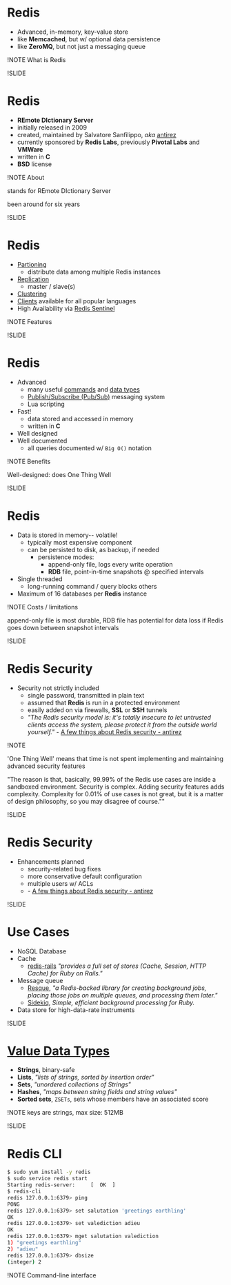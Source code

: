 # Redis

- Advanced, in-memory, key-value store
- like **Memcached**, but w/ optional data persistence
- like **ZeroMQ**, but not just a messaging queue

!NOTE
What is Redis

!SLIDE

# Redis

- **REmote DIctionary Server**
- initially released in 2009
- created, maintained by Salvatore Sanfilippo, *aka* [antirez](http://antirez.com/latest/0)
- currently sponsored by **Redis Labs**, previously **Pivotal Labs** and **VMWare**
- written in **C**
- **BSD** license

!NOTE
About

stands for REmote DIctionary Server

been around for six years

!SLIDE

# Redis

- [Partioning](http://redis.io/topics/partitioning)
  - distribute data among multiple Redis instances
- [Replication](http://redis.io/topics/replication)
  - master / slave(s)
- [Clustering](http://redis.io/topics/cluster-tutorial)
- [Clients](http://redis.io/clients) available for all popular languages
- High Availability via [Redis Sentinel](http://redis.io/topics/sentinel)

!NOTE
Features

!SLIDE

# Redis

- Advanced
  - many useful [commands](http://redis.io/commands) and [data types](http://redis.io/topics/data-types)
  - [Publish/Subscribe (Pub/Sub)](http://redis.io/topics/pubsub) messaging system
  - Lua scripting
- Fast!
  - data stored and accessed in memory
  - written in **C**
- Well designed
- Well documented
  - all queries documented w/ `Big O()` notation

!NOTE
Benefits

Well-designed: does One Thing Well

!SLIDE

# Redis

- Data is stored in memory-- volatile!
  - typically most expensive component
  - can be persisted to disk, as backup, if needed
    - persistence modes:
      - append-only file, logs every write operation
      - **RDB** file, point-in-time snapshots @ specified intervals
- Single threaded
  - long-running command / query blocks others
- Maximum of 16 databases per **Redis** instance

!NOTE
Costs / limitations

append-only file is most durable, RDB file has potential for data loss if Redis goes down between snapshot intervals

!SLIDE

# Redis Security

- Security not strictly included
  - single password, transmitted in plain text
  - assumed that **Redis** is run in a protected environment
  - easily added on via firewalls, **SSL** or **SSH** tunnels
  - *"The Redis security model is: it's totally insecure to let untrusted clients access the system, please protect it from the outside world yourself."* \- [A few things about Redis security - antirez](http://www.antirez.com/news/96)

!NOTE

'One Thing Well' means that time is not spent implementing and maintaining advanced security features

"The reason is that, basically, 99.99% of the Redis use cases are inside a sandboxed environment. Security is complex. Adding security features adds complexity. Complexity for 0.01% of use cases is not great, but it is a matter of design philosophy, so you may disagree of course.""

!SLIDE

# Redis Security

- Enhancements planned
  - security-related bug fixes
  - more conservative default configuration
  - multiple users w/ ACLs
  - \- [A few things about Redis security - antirez](http://www.antirez.com/news/96)

!SLIDE

# Use Cases

- NoSQL Database
- Cache
  - [redis-rails](https://github.com/redis-store/redis-rails) *"provides a full set of stores (Cache, Session, HTTP Cache) for Ruby on Rails."*
- Message queue
  - [Resque](https://github.com/resque/resque), *"a Redis-backed library for creating background jobs, placing those jobs on multiple queues, and processing them later."*
  - [Sidekiq](http://sidekiq.org/), *Simple, efficient background processing for Ruby.*
- Data store for high-data-rate instruments

!SLIDE

# [Value Data Types](http://redis.io/topics/data-types)

- **Strings**, binary-safe
- **Lists**, *"lists of strings, sorted by insertion order"*
- **Sets**, *"unordered collections of Strings"*
- **Hashes**, *"maps between string fields and string values"*
- **Sorted sets**, `ZSETs`, sets whose members have an associated score

!NOTE
keys are strings, max size: 512MB

!SLIDE

# Redis CLI

```sh
$ sudo yum install -y redis
$ sudo service redis start
Starting redis-server:     [  OK  ]
$ redis-cli
redis 127.0.0.1:6379> ping
PONG
redis 127.0.0.1:6379> set salutation 'greetings earthling'
OK
redis 127.0.0.1:6379> set valediction adieu
OK
redis 127.0.0.1:6379> mget salutation valediction
1) "greetings earthling"
2) "adieu"
redis 127.0.0.1:6379> dbsize
(integer) 2
```

!NOTE
Command-line interface
